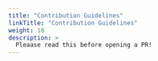 ```yaml
---
title: "Contribution Guidelines"
linkTitle: "Contribution Guidelines"
weight: 10
description: >
  Pleaase read this before opening a PR!
---
```

